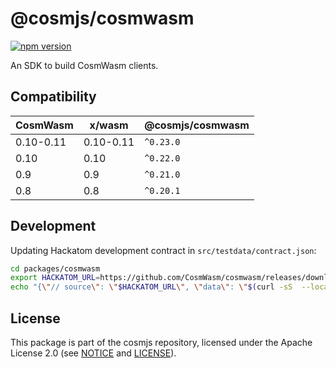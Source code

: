 # @cosmjs/cosmwasm

[![npm version](https://img.shields.io/npm/v/@cosmjs/cosmwasm.svg)](https://www.npmjs.com/package/@cosmjs/cosmwasm)

An SDK to build CosmWasm clients.

## Compatibility

| CosmWasm  | x/wasm    | @cosmjs/cosmwasm |
| --------- | --------- | ---------------- |
| 0.10-0.11 | 0.10-0.11 | `^0.23.0`        |
| 0.10      | 0.10      | `^0.22.0`        |
| 0.9       | 0.9       | `^0.21.0`        |
| 0.8       | 0.8       | `^0.20.1`        |

## Development

Updating Hackatom development contract in `src/testdata/contract.json`:

```sh
cd packages/cosmwasm
export HACKATOM_URL=https://github.com/CosmWasm/cosmwasm/releases/download/v0.11.0-alpha4/hackatom.wasm
echo "{\"// source\": \"$HACKATOM_URL\", \"data\": \"$(curl -sS  --location $HACKATOM_URL | base64)\" }" | jq > src/testdata/contract.json
```

## License

This package is part of the cosmjs repository, licensed under the Apache License
2.0 (see [NOTICE](https://github.com/CosmWasm/cosmjs/blob/master/NOTICE) and
[LICENSE](https://github.com/CosmWasm/cosmjs/blob/master/LICENSE)).
